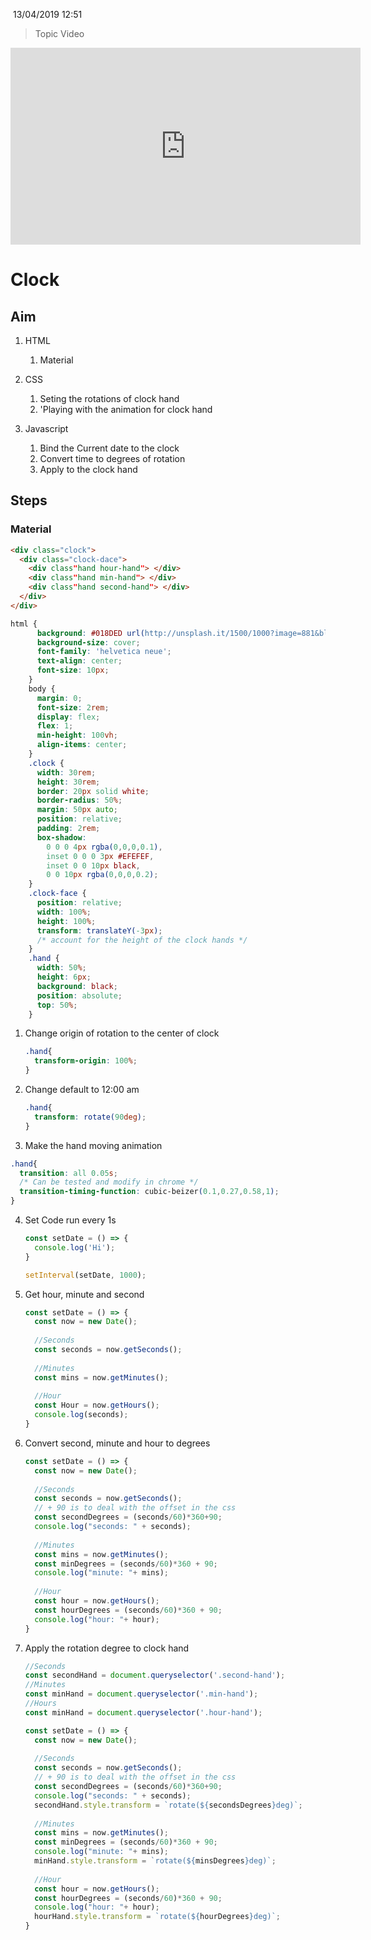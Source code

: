 ​	13/04/2019 12:51

> Topic Video

<iframe width="560" height="315" src="https://www.youtube.com/embed/ZSCdTfWEK_8" frameborder="0" allow="accelerometer; autoplay; encrypted-media; gyroscope; picture-in-picture" allowfullscreen></iframe>

# Clock

## Aim

1. HTML
   1. Material
2. CSS
   1. Seting the rotations of clock hand
   2. 'Playing with the animation for clock hand

3. Javascript
   1. Bind the Current date to the clock
   2. Convert time to degrees of rotation
   3. Apply to the clock hand



## Steps

### Material

```html
<div class="clock">
  <div class="clock-dace">
    <div class"hand hour-hand"> </div>
    <div class"hand min-hand"> </div>
    <div class"hand second-hand"> </div>
  </div>
</div>
```

```css
html {
      background: #018DED url(http://unsplash.it/1500/1000?image=881&blur=50);
      background-size: cover;
      font-family: 'helvetica neue';
      text-align: center;
      font-size: 10px;
    }
    body {
      margin: 0;
      font-size: 2rem;
      display: flex;
      flex: 1;
      min-height: 100vh;
      align-items: center;
    }
    .clock {
      width: 30rem;
      height: 30rem;
      border: 20px solid white;
      border-radius: 50%;
      margin: 50px auto;
      position: relative;
      padding: 2rem;
      box-shadow:
        0 0 0 4px rgba(0,0,0,0.1),
        inset 0 0 0 3px #EFEFEF,
        inset 0 0 10px black,
        0 0 10px rgba(0,0,0,0.2);
    }
    .clock-face {
      position: relative;
      width: 100%;
      height: 100%;
      transform: translateY(-3px); 
      /* account for the height of the clock hands */
    }
    .hand {
      width: 50%;
      height: 6px;
      background: black;
      position: absolute;
      top: 50%;
    }
```

1. Change origin of rotation to the center of clock

   ```css
   .hand{
     transform-origin: 100%;
   }
   ```

2. Change default to 12:00 am

   ```css
   .hand{
     transform: rotate(90deg);
   }
   ```

3.  Make the hand moving animation

   ```css
   .hand{
     transition: all 0.05s;
     /* Can be tested and modify in chrome */
     transition-timing-function: cubic-beizer(0.1,0.27,0.58,1);
   }
   ```

4. Set Code run every 1s

   ```javascript
   const setDate = () => {
     console.log('Hi');
   }
   
   setInterval(setDate, 1000);
   ```

5. Get hour, minute and second

   ```Javascript
   const setDate = () => {
     const now = new Date();
     
     //Seconds
     const seconds = now.getSeconds();
     
     //Minutes
     const mins = now.getMinutes();
     
     //Hour
     const Hour = now.getHours();
     console.log(seconds);
   }
   ```

6. Convert second, minute and hour to degrees

   ```javascript
   const setDate = () => {
     const now = new Date();
     
     //Seconds
     const seconds = now.getSeconds();
     // + 90 is to deal with the offset in the css
     const secondDegrees = (seconds/60)*360+90;
     console.log("seconds: " + seconds);
     
     //Minutes
     const mins = now.getMinutes();
     const minDegrees = (seconds/60)*360 + 90;
     console.log("minute: "+ mins);
     
     //Hour
     const hour = now.getHours();
     const hourDegrees = (seconds/60)*360 + 90;
     console.log("hour: "+ hour);
   }
   ```

7. Apply the rotation degree to clock hand

   ```javascript
   //Seconds
   const secondHand = document.queryselector('.second-hand');
   //Minutes
   const minHand = document.queryselector('.min-hand');
   //Hours
   const minHand = document.queryselector('.hour-hand');
   
   const setDate = () => {
     const now = new Date();
     
     //Seconds
     const seconds = now.getSeconds();
     // + 90 is to deal with the offset in the css
     const secondDegrees = (seconds/60)*360+90;
     console.log("seconds: " + seconds);
     secondHand.style.transform = `rotate(${secondsDegrees}deg)`;
     
     //Minutes
     const mins = now.getMinutes();
     const minDegrees = (seconds/60)*360 + 90;
     console.log("minute: "+ mins);
     minHand.style.transform = `rotate(${minsDegrees}deg)`;
     
     //Hour
     const hour = now.getHours();
     const hourDegrees = (seconds/60)*360 + 90;
     console.log("hour: "+ hour);
     hourHand.style.transform = `rotate(${hourDegrees}deg)`;
   }
   ```

   